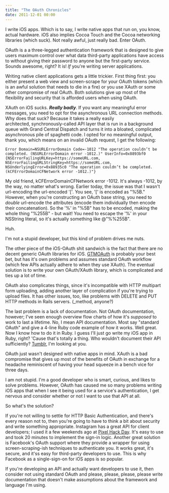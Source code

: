 ```yaml
---
title: "The OAuth Chronicles"
date: 2011-12-01 00:00
---
```


<import><p>I write iOS apps. Which is to say, I write native apps that run on, you know, actual hardware. iOS also implies Cocoa Touch and the Cocoa networking libraries (which suck). Not really awful, just really bad.
Enter OAuth.<!--more--></p>
<p>OAuth is a a three-legged authentication framework that is designed to give users maximum control over what data third-party applications have access to without giving their password to anyone but the first-party service. Sounds awesome, right? It is! <em>If</em> you're writing server applications.</p>
<p>Writing native client applications gets a little trickier. First thing first: you either present a web view and screen-scrape for your OAuth tokens (which is an awful solution that needs to die in a fire) or you use XAuth or some other compromise of real OAuth. Both solutions give up most of the flexibility and security that is afforded users when using OAuth.</p>
<p>XAuth on iOS sucks. <em><strong>Really badly</strong></em>. If you want any meaningful error messages, you need to opt for the asynchronous URL connection methods. Why does that suck? Because it takes a really easily architected, synchronously-called API layer that is run in a background queue with Grand Central Dispatch and turns it into a bloated, complicated asynchronous pile of spaghetti code. I opted for no meaningful output, thank you, which means on an invalid OAuth request, I get the following:</p>
<p><code>Error Domain=NSURLErrorDomain Code=-1012 "The operation couldn’t be completed. (NSURLErrorDomain error -1012.)" UserInfo=0x8893bf0 {NSErrorFailingURLKey=https://someURL.com, NSErrorFailingURLStringKey=https://someURL.com, NSUnderlyingError=0x88935c0 "The operation couldn’t be completed. (kCFErrorDomainCFNetwork error -1012.)"}</code></p>
<p>My old friend, kCFErrorDomainCFNetwork error -1012. It's always -1012, by the way, no matter what's wrong. Earlier today, the issue was that I wasn't url-encoding the url-encoded '['. You see, '[' is encoded as "%5B." However, when you're constructing an OAuth base string, you need to <em>double</em> url-encode the attributes (encode them individually then encode their concatenation). So the '%' in "%5B" has to be encoded, making the whole thing "%255B" - but wait! You need to escape the '%' in your NSString literal, so it's actually something like @"%%255B".</p>
<p>Huh.</p>
<p>I'm not a stupid developer, but this kind of problem drives me nuts.</p>
<p>The other piece of the iOS-OAuth shit sandwich is the fact that there are no decent generic OAuth libraries for iOS. <a href="http://code.google.com/p/gtm-oauth/" target="_blank">GTMOAuth</a> is probably your best bet, but has it's own problems and assumes standard OAuth workflow (which few APIs actually adhere to when they use XAuth). The eventual solution is to write your own OAuth/XAuth library, which is complicated and ties up a lot of time.</p>
<p>OAuth also complicates things, since it's incompatible with HTTP multipart form uploading, adding another layer of complication if you're trying to upload files. It has other issues, too, like problems with DELETE and PUT HTTP methods in Rails servers. (_method, anyone?)</p>
<p>The last problem is a lack of documentation. Not OAuth documentation, however; I've seen enough overview flow charts of how it's <em>supposed</em> to work to last a lifetime. No, I mean API documentation. Most say "standard OAuth" and give a 4-line Ruby code example of how it works. Well great. Now I know how to do it in Ruby. I guess I'll just go write my iOS app in Ruby, right? 'Cause that's totally a thing. Who wouldn't document their API sufficiently? <a href="http://www.tumblr.com/docs/en/api/v2" target="_blank">Tumblr</a>, I'm looking at you.</p>
<p>OAuth just wasn't designed with native apps in mind. XAuth is a bad compromise that gives up most of the benefits of OAuth in exchange for a headache reminiscent of having your head squeeze in a bench vice for three days.</p>
<p>I am not stupid. I'm a good developer who is smart, curious, and likes to solve problems. However, OAuth has caused me so many problems writing iOS apps that when I see it being used for a service's authentication, I get nervous and consider whether or not I want to use that API at all.</p>
<p>So what's the solution?</p>
<p>If you're not willing to settle for HTTP Basic Authentication, and there's every reason not to, then you're going to have to think a bit about security and write something appropriate. Instagram has a great API for client developers; I used it a few weekends ago at <a href="http://pixelhackday.com/" target="_blank">Pixel Hack Day</a>. It's easy to use and took 20 minutes to implement the sign-in logic. Another great solution is Facebook's OAuth support where they provide a wrapper for using screen-scraping-ish techniques to authenticate you. It works great, it's secure, and it'ss easy for third-party developers to use. This is why Facebook as a single-sign-on for iOS apps is so popular.</p>
<p>If you're developing an API and actually want developers to use it, then consider not using standard OAuth and please, please, please, please write documentation that doesn't make assumptions about the framework and language I'm using.</p></import>

<!-- more -->

